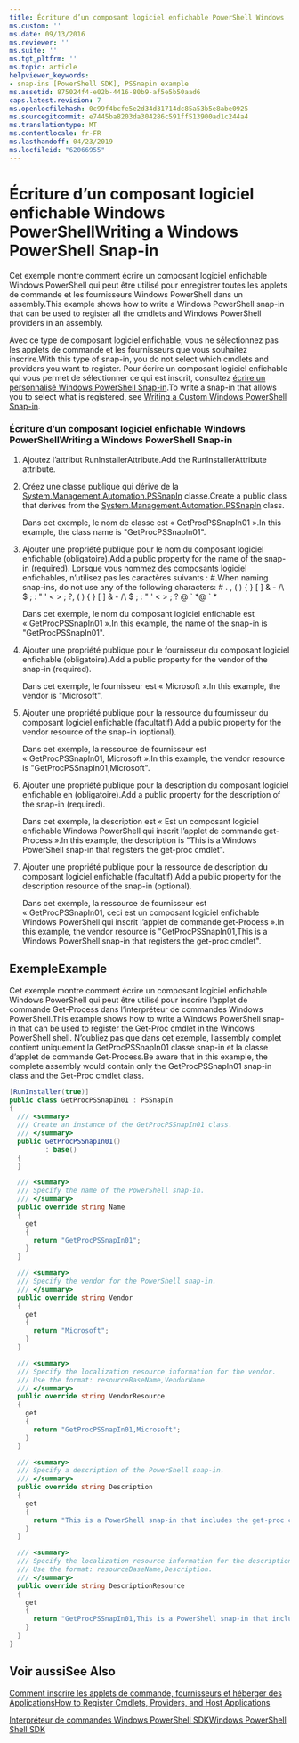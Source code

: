 ```yaml
---
title: Écriture d’un composant logiciel enfichable PowerShell Windows | Microsoft Docs
ms.custom: ''
ms.date: 09/13/2016
ms.reviewer: ''
ms.suite: ''
ms.tgt_pltfrm: ''
ms.topic: article
helpviewer_keywords:
- snap-ins [PowerShell SDK], PSSnapin example
ms.assetid: 875024f4-e02b-4416-80b9-af5e5b50aad6
caps.latest.revision: 7
ms.openlocfilehash: 0c99f4bcfe5e2d34d31714dc85a53b5e8abe0925
ms.sourcegitcommit: e7445ba8203da304286c591ff513900ad1c244a4
ms.translationtype: MT
ms.contentlocale: fr-FR
ms.lasthandoff: 04/23/2019
ms.locfileid: "62066955"
---
```

# <a name="writing-a-windows-powershell-snap-in"></a><span data-ttu-id="e0393-102">Écriture d’un composant logiciel enfichable Windows PowerShell</span><span class="sxs-lookup"><span data-stu-id="e0393-102">Writing a Windows PowerShell Snap-in</span></span>

<span data-ttu-id="e0393-103">Cet exemple montre comment écrire un composant logiciel enfichable Windows PowerShell qui peut être utilisé pour enregistrer toutes les applets de commande et les fournisseurs Windows PowerShell dans un assembly.</span><span class="sxs-lookup"><span data-stu-id="e0393-103">This example shows how to write a Windows PowerShell snap-in that can be used to register all the cmdlets and Windows PowerShell providers in an assembly.</span></span>

<span data-ttu-id="e0393-104">Avec ce type de composant logiciel enfichable, vous ne sélectionnez pas les applets de commande et les fournisseurs que vous souhaitez inscrire.</span><span class="sxs-lookup"><span data-stu-id="e0393-104">With this type of snap-in, you do not select which cmdlets and providers you want to register.</span></span> <span data-ttu-id="e0393-105">Pour écrire un composant logiciel enfichable qui vous permet de sélectionner ce qui est inscrit, consultez [écrire un personnalisé Windows PowerShell Snap-in](./writing-a-custom-windows-powershell-snap-in.md).</span><span class="sxs-lookup"><span data-stu-id="e0393-105">To write a snap-in that allows you to select what is registered, see [Writing a Custom Windows PowerShell Snap-in](./writing-a-custom-windows-powershell-snap-in.md).</span></span>

### <a name="writing-a-windows-powershell-snap-in"></a><span data-ttu-id="e0393-106">Écriture d’un composant logiciel enfichable Windows PowerShell</span><span class="sxs-lookup"><span data-stu-id="e0393-106">Writing a Windows PowerShell Snap-in</span></span>

1. <span data-ttu-id="e0393-107">Ajoutez l’attribut RunInstallerAttribute.</span><span class="sxs-lookup"><span data-stu-id="e0393-107">Add the RunInstallerAttribute attribute.</span></span>

2. <span data-ttu-id="e0393-108">Créez une classe publique qui dérive de la [System.Management.Automation.PSSnapIn](/dotnet/api/System.Management.Automation.PSSnapIn) classe.</span><span class="sxs-lookup"><span data-stu-id="e0393-108">Create a public class that derives from the [System.Management.Automation.PSSnapIn](/dotnet/api/System.Management.Automation.PSSnapIn) class.</span></span>

    <span data-ttu-id="e0393-109">Dans cet exemple, le nom de classe est « GetProcPSSnapIn01 ».</span><span class="sxs-lookup"><span data-stu-id="e0393-109">In this example, the class name is "GetProcPSSnapIn01".</span></span>

3. <span data-ttu-id="e0393-110">Ajouter une propriété publique pour le nom du composant logiciel enfichable (obligatoire).</span><span class="sxs-lookup"><span data-stu-id="e0393-110">Add a public property for the name of the snap-in (required).</span></span> <span data-ttu-id="e0393-111">Lorsque vous nommez des composants logiciel enfichables, n’utilisez pas les caractères suivants : #.</span><span class="sxs-lookup"><span data-stu-id="e0393-111">When naming snap-ins, do not use any of the following characters: # .</span></span> <span data-ttu-id="e0393-112">, ( ) { } [ ] & - /\ $ ; : " ' \< > ; ?</span><span class="sxs-lookup"><span data-stu-id="e0393-112">, ( ) { } [ ] & - /\ $ ; : " ' \< > ; ?</span></span> <span data-ttu-id="e0393-113">@ \` \*</span><span class="sxs-lookup"><span data-stu-id="e0393-113">@ \` \*</span></span>

    <span data-ttu-id="e0393-114">Dans cet exemple, le nom du composant logiciel enfichable est « GetProcPSSnapIn01 ».</span><span class="sxs-lookup"><span data-stu-id="e0393-114">In this example, the name of the snap-in is "GetProcPSSnapIn01".</span></span>

4. <span data-ttu-id="e0393-115">Ajouter une propriété publique pour le fournisseur du composant logiciel enfichable (obligatoire).</span><span class="sxs-lookup"><span data-stu-id="e0393-115">Add a public property for the vendor of the snap-in (required).</span></span>

    <span data-ttu-id="e0393-116">Dans cet exemple, le fournisseur est « Microsoft ».</span><span class="sxs-lookup"><span data-stu-id="e0393-116">In this example, the vendor is "Microsoft".</span></span>

5. <span data-ttu-id="e0393-117">Ajouter une propriété publique pour la ressource du fournisseur du composant logiciel enfichable (facultatif).</span><span class="sxs-lookup"><span data-stu-id="e0393-117">Add a public property for the vendor resource of the snap-in (optional).</span></span>

    <span data-ttu-id="e0393-118">Dans cet exemple, la ressource de fournisseur est « GetProcPSSnapIn01, Microsoft ».</span><span class="sxs-lookup"><span data-stu-id="e0393-118">In this example, the vendor resource is "GetProcPSSnapIn01,Microsoft".</span></span>

6. <span data-ttu-id="e0393-119">Ajouter une propriété publique pour la description du composant logiciel enfichable en (obligatoire).</span><span class="sxs-lookup"><span data-stu-id="e0393-119">Add a public property for the description of the snap-in (required).</span></span>

    <span data-ttu-id="e0393-120">Dans cet exemple, la description est « Est un composant logiciel enfichable Windows PowerShell qui inscrit l’applet de commande get-Process ».</span><span class="sxs-lookup"><span data-stu-id="e0393-120">In this example, the description is "This is a Windows PowerShell snap-in that registers the get-proc cmdlet".</span></span>

7. <span data-ttu-id="e0393-121">Ajouter une propriété publique pour la ressource de description du composant logiciel enfichable (facultatif).</span><span class="sxs-lookup"><span data-stu-id="e0393-121">Add a public property for the description resource of the snap-in (optional).</span></span>

    <span data-ttu-id="e0393-122">Dans cet exemple, la ressource de fournisseur est « GetProcPSSnapIn01, ceci est un composant logiciel enfichable Windows PowerShell qui inscrit l’applet de commande get-Process ».</span><span class="sxs-lookup"><span data-stu-id="e0393-122">In this example, the vendor resource is "GetProcPSSnapIn01,This is a Windows PowerShell snap-in that registers the get-proc cmdlet".</span></span>

## <a name="example"></a><span data-ttu-id="e0393-123">Exemple</span><span class="sxs-lookup"><span data-stu-id="e0393-123">Example</span></span>

<span data-ttu-id="e0393-124">Cet exemple montre comment écrire un composant logiciel enfichable Windows PowerShell qui peut être utilisé pour inscrire l’applet de commande Get-Process dans l’interpréteur de commandes Windows PowerShell.</span><span class="sxs-lookup"><span data-stu-id="e0393-124">This example shows how to write a Windows PowerShell snap-in that can be used to register the Get-Proc cmdlet in the Windows PowerShell shell.</span></span> <span data-ttu-id="e0393-125">N’oubliez pas que dans cet exemple, l’assembly complet contient uniquement la GetProcPSSnapIn01 classe snap-in et la classe d’applet de commande Get-Process.</span><span class="sxs-lookup"><span data-stu-id="e0393-125">Be aware that in this example, the complete assembly would contain only the GetProcPSSnapIn01 snap-in class and the Get-Proc cmdlet class.</span></span>

```csharp
[RunInstaller(true)]
public class GetProcPSSnapIn01 : PSSnapIn
{
  /// <summary>
  /// Create an instance of the GetProcPSSnapIn01 class.
  /// </summary>
  public GetProcPSSnapIn01()
         : base()
  {
  }

  /// <summary>
  /// Specify the name of the PowerShell snap-in.
  /// </summary>
  public override string Name
  {
    get
    {
      return "GetProcPSSnapIn01";
    }
  }

  /// <summary>
  /// Specify the vendor for the PowerShell snap-in.
  /// </summary>
  public override string Vendor
  {
    get
    {
      return "Microsoft";
    }
  }

  /// <summary>
  /// Specify the localization resource information for the vendor.
  /// Use the format: resourceBaseName,VendorName.
  /// </summary>
  public override string VendorResource
  {
    get
    {
      return "GetProcPSSnapIn01,Microsoft";
    }
  }

  /// <summary>
  /// Specify a description of the PowerShell snap-in.
  /// </summary>
  public override string Description
  {
    get
    {
      return "This is a PowerShell snap-in that includes the get-proc cmdlet.";
    }
  }

  /// <summary>
  /// Specify the localization resource information for the description.
  /// Use the format: resourceBaseName,Description.
  /// </summary>
  public override string DescriptionResource
  {
    get
    {
      return "GetProcPSSnapIn01,This is a PowerShell snap-in that includes the get-proc cmdlet.";
    }
  }
}
```

## <a name="see-also"></a><span data-ttu-id="e0393-126">Voir aussi</span><span class="sxs-lookup"><span data-stu-id="e0393-126">See Also</span></span>

[<span data-ttu-id="e0393-127">Comment inscrire les applets de commande, fournisseurs et héberger des Applications</span><span class="sxs-lookup"><span data-stu-id="e0393-127">How to Register Cmdlets, Providers, and Host Applications</span></span>](http://msdn.microsoft.com/en-us/a41e9054-29c8-40ab-bf2b-8ce4e7ec1c8c)

[<span data-ttu-id="e0393-128">Interpréteur de commandes Windows PowerShell SDK</span><span class="sxs-lookup"><span data-stu-id="e0393-128">Windows PowerShell Shell SDK</span></span>](../windows-powershell-reference.md)
